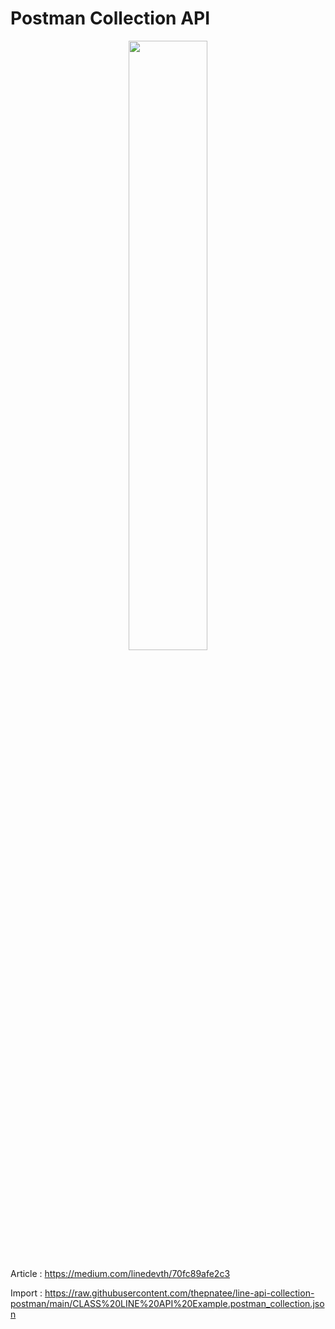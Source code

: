 
# Postman Collection API

<p align="center" width="100%">
    <img width="50%" src="https://miro.medium.com/v2/resize:fit:720/format:webp/1*6wubTVgw8sLqaEtZyUXt8w.png"> 
</p>

Article : 
https://medium.com/linedevth/70fc89afe2c3


Import : 
https://raw.githubusercontent.com/thepnatee/line-api-collection-postman/main/CLASS%20LINE%20API%20Example.postman_collection.json
